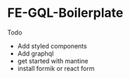 # FE-GQL-Boilerplate

Todo

- Add styled components
- Add graphql
- get started with mantine
- install formik or react form
